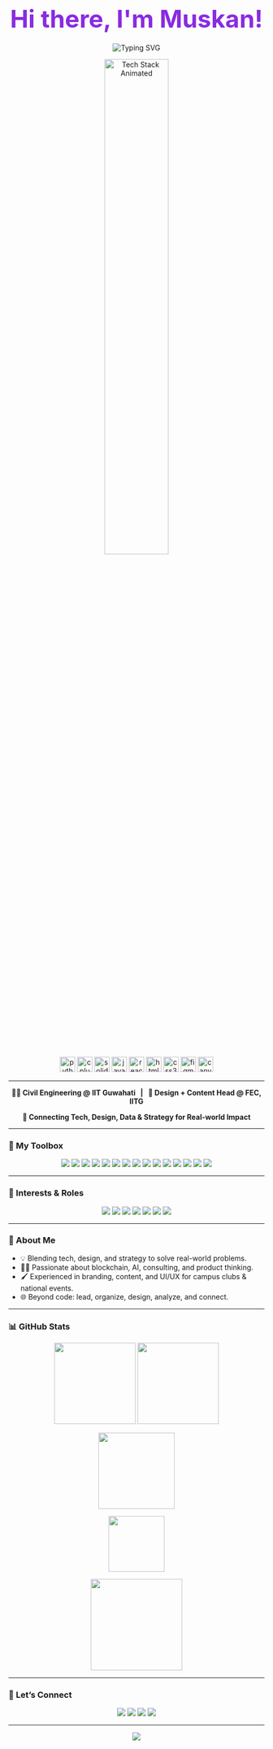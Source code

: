 <!-- Profile README for Muskan | Inspired by rahul-jha98 -->

<h1 align="center">
  <strong style="font-size: 3rem; color: #8A2BE2;">Hi there, I'm Muskan!</strong>
</h1>

<p align="center">
  <img src="https://readme-typing-svg.demolab.com/?lines=Tech+%E2%9C%A8+Design+%E2%9C%A8+Strategy;Blockchain%20%7C%20Web3%20%7C%20AI%20%7C%20Consulting;Always+Curious+%F0%9F%A4%93" alt="Typing SVG" />
</p>


<p align="center">
  <img src="https://raw.githubusercontent.com/rahul-jha98/rahul-jha98/main/techstack.gif" width="50%" alt="Tech Stack Animated"/>
</p>

<p align="center">
  <img src="https://cdn.jsdelivr.net/gh/devicons/devicon/icons/python/python-original.svg" height="30" alt="python" />
  <img src="https://cdn.jsdelivr.net/gh/devicons/devicon/icons/cplusplus/cplusplus-original.svg" height="30" alt="cplusplus" />
  <img src="https://cdn.jsdelivr.net/gh/devicons/devicon/icons/solidity/solidity-original.svg" height="30" alt="solidity" />
  <img src="https://cdn.jsdelivr.net/gh/devicons/devicon/icons/javascript/javascript-original.svg" height="30" alt="javascript" />
  <img src="https://cdn.jsdelivr.net/gh/devicons/devicon/icons/react/react-original.svg" height="30" alt="react" />
  <img src="https://cdn.jsdelivr.net/gh/devicons/devicon/icons/html5/html5-original.svg" height="30" alt="html5" />
  <img src="https://cdn.jsdelivr.net/gh/devicons/devicon/icons/css3/css3-original.svg" height="30" alt="css3" />
<!--   <img src="https://cdn.jsdelivr.net/gh/devicons/devicon/icons/mongodb/mongodb-original.svg" height="30" alt="mongodb" />
  <img src="https://cdn.jsdelivr.net/gh/devicons/devicon/icons/mysql/mysql-original.svg" height="30" alt="mysql" /> -->
  <img src="https://cdn.jsdelivr.net/gh/devicons/devicon/icons/figma/figma-original.svg" height="30" alt="figma" />
  <img src="https://cdn.jsdelivr.net/gh/devicons/devicon/icons/canva/canva-original.svg" height="30" alt="canva" />
</p>

---

<p align="center">
  <b>🧑‍🎓 Civil Engineering @ IIT Guwahati &nbsp; | &nbsp; 🎨 Design + Content Head @ FEC, IITG</b>
</p>
<p align="center"> 
  <b>🔗 Connecting Tech, Design, Data & Strategy for Real-world Impact</b>
</p>

---

### 🤹 My Toolbox

<p align="center">
  <img src="https://img.shields.io/badge/Code-C++-00599C?style=for-the-badge&logo=cplusplus&logoColor=white"/>
  <img src="https://img.shields.io/badge/Python-3776AB?style=for-the-badge&logo=python&logoColor=white"/>
  <img src="https://img.shields.io/badge/Solidity-363636?style=for-the-badge&logo=solidity&logoColor=white"/>
  <img src="https://img.shields.io/badge/JavaScript-F7DF1E?style=for-the-badge&logo=javascript&logoColor=black"/>
  <img src="https://img.shields.io/badge/React-282C34?style=for-the-badge&logo=react"/>
  <img src="https://img.shields.io/badge/Web3.js-F16822?style=for-the-badge"/>
  <img src="https://img.shields.io/badge/GraphQL-E10098?style=for-the-badge&logo=graphql&logoColor=white"/>
  <img src="https://img.shields.io/badge/Livepeer-00B712?style=for-the-badge&logo=livepeer&logoColor=white"/>
  <img src="https://img.shields.io/badge/HTML5-E34F26?style=for-the-badge&logo=html5&logoColor=white"/>
  <img src="https://img.shields.io/badge/CSS3-1572B6?style=for-the-badge&logo=css3&logoColor=white"/>
  <img src="https://img.shields.io/badge/MongoDB-47A248?style=for-the-badge&logo=mongodb&logoColor=white"/>
  <img src="https://img.shields.io/badge/MySQL-4479A1?style=for-the-badge&logo=mysql&logoColor=white"/>
  <img src="https://img.shields.io/badge/Figma-F24E1E?style=for-the-badge&logo=figma&logoColor=white"/>
  <img src="https://img.shields.io/badge/Canva-00C4CC?style=for-the-badge&logo=canva&logoColor=white"/>
  <img src="https://img.shields.io/badge/Git-F05032?style=for-the-badge&logo=git&logoColor=white"/>
</p>

---

### 🧩 Interests & Roles

<p align="center">
  <img src="https://img.shields.io/badge/Blockchain-8A2BE2?style=for-the-badge&logo=ethereum&logoColor=white"/>
  <img src="https://img.shields.io/badge/Web3-24292e?style=for-the-badge&logo=web3dotjs&logoColor=white"/>
  <img src="https://img.shields.io/badge/AI%20&%20ML-FF6F00?style=for-the-badge&logo=python&logoColor=white"/>
  <img src="https://img.shields.io/badge/Consulting-264653?style=for-the-badge"/>
  <img src="https://img.shields.io/badge/Product%20Design-ef476f?style=for-the-badge&logo=figma&logoColor=white"/>
  <img src="https://img.shields.io/badge/Data%20Analysis-43AA8B?style=for-the-badge&logo=python&logoColor=white"/>
  <img src="https://img.shields.io/badge/Content%20Creation-FFD166?style=for-the-badge"/>
</p>

---

### 🌱 About Me

- 💡 Blending tech, design, and strategy to solve real-world problems.
- 🧑‍💻 Passionate about blockchain, AI, consulting, and product thinking.
- 🖌️ Experienced in branding, content, and UI/UX for campus clubs & national events.
- 🌐 Beyond code: lead, organize, design, analyze, and connect.

---

### 📊 GitHub Stats

<p align="center">
  <img src="https://github-readme-stats.vercel.app/api?username=musk1n&count_private=true&show_icons=true&theme=radical&hide_border=true" height="160"/>
  <img src="https://github-readme-streak-stats.herokuapp.com?user=musk1n&theme=radical&hide_border=true" height="160"/>
</p>
<p align="center">
  <img src="https://github-readme-stats.vercel.app/api/top-langs/?username=musk1n&layout=compact&theme=radical&hide_border=true&langs_count=8" height="150"/>
</p>
<p align="center">
  <img src="https://github-profile-trophy.vercel.app/?username=musk1n&theme=radical&margin-w=10&margin-h=10&no-frame=true&column=7" height="110"/>
</p>
<p align="center">
  <img src="https://github-readme-activity-graph.vercel.app/graph?username=musk1n&theme=rogue&area=true&hide_border=true" height="180"/>
</p>

---

### 🤝 Let’s Connect

<p align="center">
  <a href="mailto:08052006muskan@gmail.com"><img src="https://img.shields.io/badge/Email-D14836?style=for-the-badge&logo=gmail&logoColor=white"/></a>
  <a href="https://www.linkedin.com/in/your-link"><img src="https://img.shields.io/badge/LinkedIn-0A66C2?style=for-the-badge&logo=linkedin&logoColor=white"/></a>
  <a href="https://github.com/musk1n"><img src="https://img.shields.io/badge/GitHub-222?style=for-the-badge&logo=github&logoColor=white"/></a>
  <a href="https://your-portfolio-link"><img src="https://img.shields.io/badge/Portfolio-6C63FF?style=for-the-badge&logo=about-dot-me&logoColor=white"/></a>
</p>

---

<p align="center">
  <img src="https://capsule-render.vercel.app/api?type=waving&color=gradient&height=100&section=footer"/>
</p>

<!--
Tip: Replace 'your-link' and 'your-portfolio-link' with your actual LinkedIn and Portfolio URLs.
You can add a vector avatar or illustration at the top for a more personal touch.
-->

